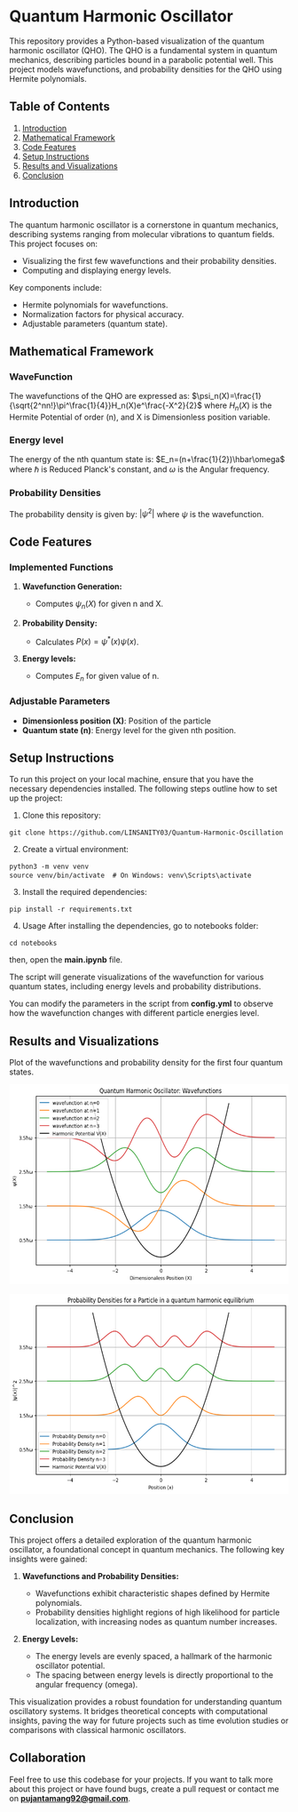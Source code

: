 # Quantum Harmonic Oscillator

This repository provides a Python-based visualization of the quantum harmonic oscillator (QHO). The QHO is a fundamental system in quantum mechanics, describing particles bound in a parabolic potential well. This project models wavefunctions, and probability densities for the QHO using Hermite polynomials.

## Table of Contents

1. [Introduction](#introduction)
2. [Mathematical Framework](#mathematical-framework)
3. [Code Features](#code-features)
4. [Setup Instructions](#setup-instructions)
5. [Results and Visualizations](#results-and-visualizations)
6. [Conclusion](#conclusion)

## Introduction

The quantum harmonic oscillator is a cornerstone in quantum mechanics, describing systems ranging from molecular vibrations to quantum fields. This project focuses on:
- Visualizing the first few wavefunctions and their probability densities.
- Computing and displaying energy levels.

Key components include:
- Hermite polynomials for wavefunctions.
- Normalization factors for physical accuracy.
- Adjustable parameters (quantum state).

## Mathematical Framework

### WaveFunction
The wavefunctions of the QHO are expressed as:
$\psi_n(X)=\frac{1}{\sqrt{2^nn!}\pi^\frac{1}{4}}H_n(X)e^\frac{-X^2}{2}$
where $H_n(X)$ is the Hermite Potential of order (n), and X is Dimensionless position variable.

### Energy level
The energy of the nth quantum state is:
$E_n=(n+\frac{1}{2})\hbar\omega$
where $\hbar$ is Reduced Planck's constant, and $\omega$ is the Angular frequency.

### Probability Densities
The probability density is given by:
$|\psi^2|$ where $\psi$ is the wavefunction.

## Code Features

### Implemented Functions
1. **Wavefunction Generation:**
    - Computes $\psi_n(X)$ for given n and X.

2. **Probability Density:**
    - Calculates $P(x)=\psi^*(x)\psi(x)$.

3. **Energy levels:**
    - Computes $E_n$ for given value of n.

### Adjustable Parameters
- **Dimensionless position (X)**: Position of the particle
- **Quantum state (n)**: Energy level for the given nth position.

## Setup Instructions
To run this project on your local machine, ensure that you have the necessary dependencies installed. The following steps outline how to set up the project:

1. Clone this repository:
```
git clone https://github.com/LINSANITY03/Quantum-Harmonic-Oscillation
```

2. Create a virtual environment:
```
python3 -m venv venv
source venv/bin/activate  # On Windows: venv\Scripts\activate
```

3. Install the required dependencies:
```
pip install -r requirements.txt
```

4. Usage
After installing the dependencies, go to notebooks folder:

```
cd notebooks
```
then, open the **main.ipynb** file.

The script will generate visualizations of the wavefunction for various quantum states, including energy levels and probability distributions.

You can modify the parameters in the script from **config.yml** to observe how the wavefunction changes with different particle energies level.

## Results and Visualizations
Plot of the wavefunctions and probability density for the first four quantum states.

<p align="center">
  <img src="figure/wavefuntion.png" alt="Algorithm_game" height="360" width="640">
</p>

<p align="center">
  <img src="figure/probability-densities.png" alt="Algorithm_game" height="360" width="640">
</p>

## Conclusion
This project offers a detailed exploration of the quantum harmonic oscillator, a foundational concept in quantum mechanics. The following key insights were gained:

1. **Wavefunctions and Probability Densities:**
   - Wavefunctions exhibit characteristic shapes defined by Hermite polynomials.
   - Probability densities highlight regions of high likelihood for particle localization, with increasing nodes as quantum number increases.

2. **Energy Levels:**
   - The energy levels are evenly spaced, a hallmark of the harmonic oscillator potential.
   - The spacing between energy levels is directly proportional to the angular frequency (omega).

This visualization provides a robust foundation for understanding quantum oscillatory systems. It bridges theoretical concepts with computational insights, paving the way for future projects such as time evolution studies or comparisons with classical harmonic oscillators.

## Collaboration

Feel free to use this codebase for your projects. If you want to talk more about this project or have found bugs, create a pull request or contact me on **pujantamang92@gmail.com**.



